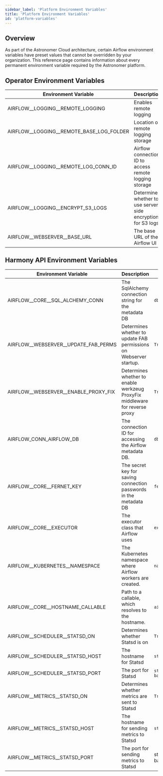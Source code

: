 ```yaml
---
sidebar_label: 'Platform Environment Variables'
title: 'Platform Environment Variables'
id: 'platform-variables'
---
```


## Overview

As part of the Astronomer Cloud architecture, certain Airflow environment variables have preset values that cannot be overridden by your organization. This reference page contains information about every permanent environment variable required by the Astronomer platform.

## Operator Environment Variables

|Environment Variable | Description | Value |
|---------------------|-------|------------|
| AIRFLOW__LOGGING__REMOTE_LOGGING| Enables remote logging | `True` |
| AIRFLOW__LOGGING__REMOTE_BASE_LOG_FOLDER| Location of remote logging storage | `baseLogFolder`|
| AIRFLOW__LOGGING__REMOTE_LOG_CONN_ID | Airflow connection ID to access remote logging storage   | `s3_logging` |
| AIRFLOW__LOGGING__ENCRYPT_S3_LOGS | Determines whether to use server-side encryption for S3 logs | `False` |
| AIRFLOW__WEBSERVER__BASE_URL | The base URL of the Airflow UI  | `https://${fullIngressHostname}`|

## Harmony API Environment Variables

|Environment Variable | Description | Value |
|---------------------|-------|------------|
|AIRFLOW__CORE__SQL_ALCHEMY_CONN| The SqlAlchemy connection string for the metadata DB | `dbConnSecret` |
|AIRFLOW__WEBSERVER__UPDATE_FAB_PERMS| Determines whether to update FAB permissions on Webserver startup. | `True`|
| AIRFLOW__WEBSERVER__ENABLE_PROXY_FIX | Determines whether to enable werkzeug ProxyFix middleware for reverse proxy | `True` |
| AIRFLOW_CONN_AIRFLOW_DB | The connection ID for accessing the Airflow metadata DB.  | `dbConnSecret` |
| AIRFLOW__CORE__FERNET_KEY |The secret key for saving connection passwords in the metadata DB | `fernetKeySecret` |
| AIRFLOW__CORE__EXECUTOR  | The executor class that Airflow uses | `executor` |
| AIRFLOW__KUBERNETES__NAMESPACE| The Kubernetes namespace where Airflow workers are created. | `namespace` |
| AIRFLOW__CORE__HOSTNAME_CALLABLE | Path to a callable, which resolves to the hostname. | `airflow.utils.net.get_host_ip_address`|
| AIRFLOW__SCHEDULER__STATSD_ON | Determines whether Statsd is on | `True` |
| AIRFLOW__SCHEDULER__STATSD_HOST |The hostname for Statsd | `statsd.Hostname`|
| AIRFLOW__SCHEDULER__STATSD_PORT | The port for Statsd | `strconv.FormatInt(int64(statsd.IngestPort), baseTen)` |
| AIRFLOW__METRICS__STATSD_ON | Determines whether metrics are sent to Statsd | `True` |
| AIRFLOW__METRICS__STATSD_HOST | The hostname for sending metrics to Statsd | `statsd.Hostname`|
| AIRFLOW__METRICS__STATSD_PORT | The port for sending metrics to Statsd | strconv.FormatInt(int64(statsd.IngestPort), baseTen) |
